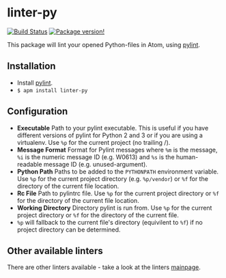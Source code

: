 # linter-py
[![Build Status](https://travis-ci.org/Horta/linter-py.svg?branch=master)](https://travis-ci.org/Ho/linter-py)
[![Package version!](https://img.shields.io/apm/v/linter-py.svg?style=flat)](https://atom.io/packages/linter-py)

This package will lint your opened Python-files in Atom, using [pylint](http://www.pylint.org/).

## Installation

* Install [pylint](http://www.pylint.org/#install).
* `$ apm install linter-py`

## Configuration
* **Executable** Path to your pylint executable. This is useful if you have different versions of pylint for Python 2
  and 3 or if you are using a virtualenv. Use `%p` for the current project (no trailing /).
* **Message Format** Format for Pylint messages where `%m` is the message, `%i` is the numeric message ID (e.g. W0613)
  and `%s` is the human-readable message ID (e.g. unused-argument).
* **Python Path** Paths to be added to the `PYTHONPATH` environment variable. Use `%p` for the current project
  directory (e.g. `%p/vendor`) or `%f` for the directory of the current
  file location.
* **Rc File** Path to pylintrc file. Use `%p` for the current project directory or `%f` for the directory of the current
  file location.
* **Working Directory** Directory pylint is run from. Use `%p` for the current project directory or `%f` for the
  directory of the current file.
* `%p` will fallback to the current file's directory (equivilent to `%f`) if no project directory can be determined.

## Other available linters
There are other linters available - take a look at the linters [mainpage](https://github.com/AtomLinter/Linter).

